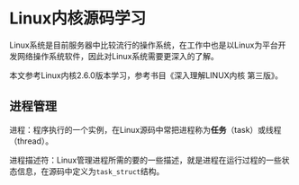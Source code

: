 # Linux内核源码学习

Linux系统是目前服务器中比较流行的操作系统，在工作中也是以Linux为平台开发网络操作系统软件，因此对Linux系统需要更深入的了解。

本文参考Linux内核2.6.0版本学习，参考书目《深入理解LINUX内核 第三版》。

## 进程管理

进程：程序执行的一个实例，在Linux源码中常把进程称为**任务**（task）或线程（thread）。

进程描述符：Linux管理进程所需的要的一些描述，就是进程在运行过程的一些状态信息，在源码中定义为`task_struct`结构。

